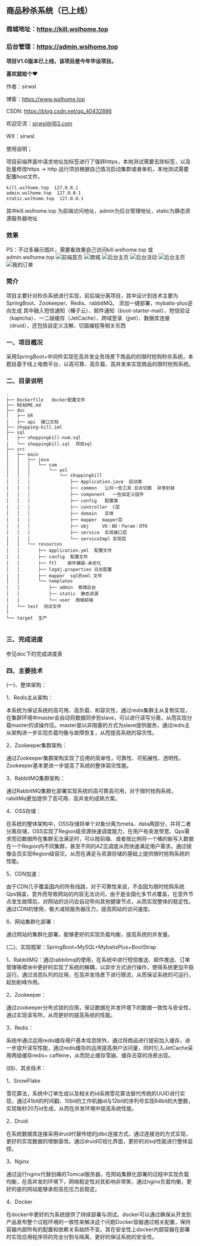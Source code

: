 ## 商品秒杀系统（已上线）
### 商城地址：https://kill.wslhome.top
### 后台管理：https://admin.wslhome.top

**项目V1.0版本已上线，该项目是今年毕设项目。** 

**喜欢就给个♥** 

作者：sirwsl

博客：https://www.wslhome.top

CSDN: https://blog.csdn.net/qq_40432886

欢迎交流：sirwsl@163.com

WX：sirwsl

使用说明；

项目前端界面中请求地址加<mate>标签进行了强转https，本地测试需要去除<mate>标签，以及批量修改https -> http
运行项目根据自己情况启动集群或者单机，本地测试需要配置host文件。
```cmd
kill.wslhome.top  127.0.0.1
admin.wslhome.top  127.0.0.1
static.wslhome.top  127.0.0.1
```
其中kill.wslhome.top 为前端访问地址，admin为后台管理地址，static为静态资源服务器地址

### 效果
PS：不过多展示图片，需要看效果自己访问kill.wslhome.top 或 admin.wslhome.top
![前端首页](https://github.com/sirwsl/shopping-kill/raw/master/view/QQ20210112-182222.png)
![商城](https://github.com/sirwsl/shopping-kill/raw/master/view/QQ20210112-182254.png)
![后台主页](https://github.com/sirwsl/shopping-kill/raw/master/view/QQ20210112-182437.png)
![后台活动](https://github.com/sirwsl/shopping-kill/raw/master/view/QQ20210112-182453.png)
![后台主页](https://github.com/sirwsl/shopping-kill/raw/master/view/QQ20210112-182453.png)
![我的订单](https://github.com/sirwsl/shopping-kill/raw/master/view/QQ20210112-182349.png)

### 简介

项目主要针对秒杀系统进行实现，前后端分离项目，其中设计到技术主要为SpringBoot、Zookeeper、Redis、rabbitMQ。
添加一键部署，mybatis-plus逆向生成 其中融入短信通知（榛子云）、邮件通知（boot-starter-mail）、短信验证（kaptcha）、一二级缓存（JetCache）、跨域登录（jjwt）、数据库连接（druid），还包括自定义注解、切面编程等相关东西

### 一、项目概况
采用SpringBoot+中间件实现在高并发业务场景下商品的的限时抢购秒杀系统，本题目基于线上电商平台，以高可靠、高负载、高并发来实现商品的限时抢购系统。


### 二、目录说明
```
.
├── Dockerfile   docker配置文件
├── README.md
├── doc
│   ├── ER
│   ├── api  接口文档
├── shopping-kill.iml
├── sql
│   ├── shoppingkill-num.sql
│   └── shoppingkill.sql  项目sql
├── src
│   ├── main
│   │   ├── java
│   │   │   └── com
│   │   │       └── wsl
│   │   │           └── shoppingkill
│   │   │               ├── Application.java  启动类
│   │   │               ├── common   公共一些工具 日志切面  异常封装
│   │   │               ├── component   一些自定义组件
│   │   │               ├── config   配置类
│   │   │               ├── controller  C层
│   │   │               ├── domain   实体
│   │   │               ├── mapper  mapper层
│   │   │               ├── obj     VO｜BO｜Param｜DTO
│   │   │               ├── service  实现接口层
│   │   │               └── serviceImpl 实现层
│   │   └── resources
│   │       ├── application.yml  配置文件
│   │       ├── config  配置文件
│   │       ├── ftl    邮件模版-未优化
│   │       ├── log4j.properties 日志配置
│   │       ├── mapper  sql的xml 文件
│   │       └── templates
│   │           ├── admin  商城后台
│   │           ├── static  静态资源
│   │           └── user  商城前端
│   └── test  测试文件
|
└── target  生产
 
```

### 三、完成进度

参见doc下的完成进度表  

### 四、主要技术

(一)、整体架构：

1、Redis主从架构：

本系统为保证系统的高可用、高负载、和容灾性，通过redis集群主从复制实现，在集群环境中master会自动将数据同步到slave，可以进行读写分离，从而实现分载master的读操作压。master是以非阻塞的方式为slave提供服务，通过redis主从架构进一步实现负载均衡与故障恢复，从而提高系统的容灾性。

2、Zookeeper集群架构：

通过Zookeeper集群架构实现了应用的简单性，可靠性、可拓展性、透明性。Zookeeper基本更进一步提高了系统的整体容灾性能。

3、RabbitMQ集群架构：

通过RabbitMQ集群化部署实现系统的高可靠高可用，对于限时抢购系统，rabiitMq更加提供了高可用、高并发的成熟方案。

4、OSS存储：

在系统的整体架构中，OSS存储将单个对象分离为meta、data两部分，并将二者分离存储，OSS实现了Region级资源快速调度能力，在用户有突发带宽、Qps需求而旧数据所在集群无法满足时，可以按前缀、或者按比例将一个桶的新写入数据在一个Region内不同集群，甚至不同的AZ见调度从而快速满足用户需求。通过镜像会员实现Region级容灾。从而在满足与资源存储的基础上提供限时抢购系统的性能。

5、CDN加速：

由于CDN几乎覆盖国内的所有线路，对于可靠性来说，不会因为限时抢购系统Qps锅盖，意外而导致网站的内容无法访问，由于是全国化多节点覆盖，在意外节点发生故障后，对网站的访问会自动导向其他健康节点，从而实现整体的稳定性。通过CDN的使用，极大减轻服务器压力，提高网站的访问速度。

6、网站集群化部署：

通过网站的集群化部署，能够更好的实现负载均衡，提高系统的并发量。



(二)、实现框架：SpringBoot+MySQL+MybatisPlus+BootStrap


1、RabbitMQ：通过rabbitmq的使用，在系统中进行短信推送、邮件推送、订单管理等模块中更好的实现了系统的解耦，以异步方式进行操作，使得系统更加平稳运行。通过消息队列的应用，在高并发场景下进行限流，从而保证系统的可运行，起到削峰作用。

2、Zookeeper：

通过zookeeper分布式锁的应用，保证数据在并发环境下的数据一致性与安全性，通过实现读写所，从而更好的提高系统的性能。

3、Redis：

系统中通过运用redis缓存用户基本信息除外，通过将商品进行提前加入缓存，进一步提升读写性能，通过redis缓存的运用提高用户访问量，同时引入JetCache采用两级缓存redis+ caffeine，从而防止缓存雪崩、缓存击穿的场景出现。

(四)、其余技术：

1、SnowFlake

雪花算法，系统中订单生成以及相关的id采用雪花算法替代传统的UUID进行实现，通过41bit的时间戳、10bit的工作机器id与12bit的序列号实现64bit的大整数，实现每秒20万id生成，从而在并发环境中提高系统性能。

2、Druid

在系统数据库连接采用druid代替传统的jdbc连接方式，通过连接池的方式实现，更好的实现数据的增删查改。通过druid可视化界面，更好的对sql性能进行整体监控。

3、Nginx

通过运行nginx代替创痛的Tomcat服务器，在网站集群化部署的过程中实现负载均衡，在高并发的环境下，网络稳定性对其影响非常笑，通过nginx负载均衡，更好的是的网站能够承担高在压力且稳定。

4、Docker

在docker中更好的为系统提供了持续部署与测试。docker可以通过确保从开发到产品发布整个过程环境的一致性来解决这个问题Docker容器通过相关配置，保持容器内部所有的配置和依赖关系始终不变。其在安全性上docker内部容器在部署时实现应用程序将的完全分割与隔离，更好的保证系统的安全性。





